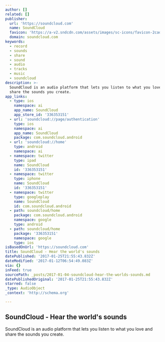 ```yaml
---
author: []
related: []
publisher:
  url: 'https://soundcloud.com'
  name: SoundCloud
  favicon: 'https://a-v2.sndcdn.com/assets/images/sc-icons/favicon-2cadd14b.ico'
  domain: soundcloud.com
keywords:
  - record
  - sounds
  - share
  - sound
  - audio
  - tracks
  - music
  - soundcloud
description: >-
  SoundCloud is an audio platform that lets you listen to what you love and
  share the sounds you create.
app_links:
  - type: ios
    namespace: ai
    app_name: SoundCloud
    app_store_id: '336353151'
  - url: 'soundcloud://page/authentication'
    type: ios
    namespace: ai
    app_name: SoundCloud
    package: com.soundcloud.android
  - url: 'soundcloud://home'
    type: android
    namespace: ai
  - namespace: twitter
    type: ipad
    name: SoundCloud
    id: '336353151'
  - namespace: twitter
    type: iphone
    name: SoundCloud
    id: '336353151'
  - namespace: twitter
    type: googleplay
    name: SoundCloud
    id: com.soundcloud.android
  - path: soundcloud/home
    package: com.soundcloud.android
    namespace: google
    type: android
  - path: soundcloud/home
    package: '336353151'
    namespace: google
    type: ios
isBasedOnUrl: 'https://soundcloud.com'
title: SoundCloud - Hear the world's sounds
datePublished: '2017-01-25T21:55:43.832Z'
dateModified: '2017-01-12T06:54:49.083Z'
via: {}
inFeed: true
sourcePath: _posts/2017-01-04-soundcloud-hear-the-worlds-sounds.md
datePublishedOriginal: '2017-01-25T21:55:43.832Z'
starred: false
_type: AudioObject
_context: 'http://schema.org'

---
```

<article style=""><h1>SoundCloud - Hear the world's sounds</h1><p>SoundCloud is an audio platform that lets you listen to what you love and share the sounds you create.</p></article>